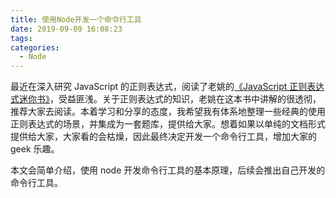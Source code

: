 ```yaml
---
title: 使用Node开发一个命令行工具
date: 2019-09-09 16:08:23
tags:
categories:
  - Node
---
```


最近在深入研究 JavaScript 的正则表达式，阅读了老姚的[《JavaScript 正则表达式迷你书》](https://zhuanlan.zhihu.com/p/29707385)，受益匪浅。关于正则表达式的知识，老姚在这本书中讲解的很透彻，推荐大家去阅读。本着学习和分享的态度，我希望我有体系地整理一些经典的使用正则表达式的场景，并集成为一套题库，提供给大家。想着如果以单纯的文档形式提供给大家，大家看的会枯燥，因此最终决定开发一个命令行工具，增加大家的 geek 乐趣。

<!-- more -->

本文会简单介绍，使用 node 开发命令行工具的基本原理，后续会推出自己开发的命令行工具。
